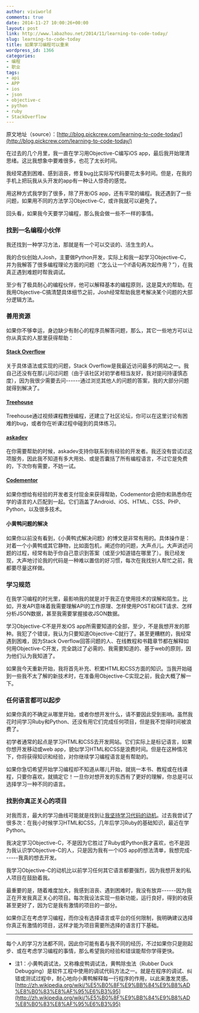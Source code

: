 ```yaml
---
author: viviworld
comments: true
date: 2014-11-27 10:00:26+00:00
layout: post
link: http://www.labazhou.net/2014/11/learning-to-code-today/
slug: learning-to-code-today
title: 如果学习编程可以重来
wordpress_id: 1366
categories:
- 编程
- 职业
tags:
- api
- APP
- ios
- json
- objective-c
- python
- ruby
- StackOverflow
---
```


原文地址（source）：[http://blog.pickcrew.com/learning-to-code-today/](http://blog.pickcrew.com/learning-to-code-today/)

在过去的几个月里，我一直在学习用Objective-C编写iOS app，最后我开始理清思绪。这比我想象中要难很多，也花了太长时间。

我经常遇到困难、感到沮丧，修复bug比实际写代码要花太多时间。但是，在我的手机上把玩我从头开发的app有一种让人惊奇的感觉。

用这种方式我学到了很多，除了开发iOS app，还有平常的编程。我还遇到了一些问题，如果用不同的方法学习Objective-C，或许我就可以避免了。

回头看，如果我今天要学习编程，那么我会做一些不一样的事情。


### 找到一名编程小伙伴


我还找到一种学习方法，那就是有一个可以交谈的、活生生的人。

我的合伙创始人Josh，主要做Python开发，实际上和我一起学习Objective-C，并为我解答了很多编程理论方面的问题（“怎么让一个if语句再次起作用？”），在我真正遇到难题时帮我调试。

至少有了极具耐心的编程伙伴，他可以解释基本的编程原则，这是莫大的帮助。在我用Objective-C搞清楚具体细节之前，Josh经常帮助我思考解决某个问题的大部分逻辑方法。


### 善用资源


如果你不够幸运，身边缺少有耐心的程序员解答问题，那么，其它一些地方可以让你从真实的人那里获得帮助：


#### [Stack Overflow](http://stackoverflow.com/)


关于具体语法或实现的问题，Stack Overflow是我最近访问最多的网站之一。我自己还没有在那儿问过问题（由于该社区对初学者相当友好，我对提问持谨慎态度），因为我很少需要去问------通过浏览其他人的问题的答案，我的大部分问题就得到解决了。


#### [Treehouse](http://teamtreehouse.com/)


Treehouse通过视频课程教授编程，还建立了社区论坛，你可以在这里讨论有困难的bug，或者你在听课过程中碰到的具体练习。


#### [askadev](http://www.askadev.com/)


在你需要帮助的时候，askadev支持你联系到有经验的开发者。我还没有尝试过这项服务，因此我不知道有多大用处、或是否囊括了所有编程语言，不过它是免费的，下次你有需要，不妨一试。


#### [Codementor](https://www.codementor.io/)


如果你想给有经验的开发者支付现金来获得帮助，Codementor会把你和熟悉你在学的语言的人匹配到一起。它们涵盖了Android、iOS、HTML、CSS、PHP、Python，以及很多技术。


#### 小黄鸭问题的解决


如果你以前没有看到，《小黄鸭式解决问题》的博文是非常有用的。具体操作是：对着一个小黄鸭或其它静物，比如面包机，阐述你的问题，大声点儿。大声讲述问题的过程，经常有助于你自己意识到答案（或至少知道错在哪里了）。我已经发现，大声地讨论我的代码是一种难以置信的好习惯，每次在我找别人帮忙之前，我都要尽量这样做。


### 学习规范


在我学习编程的时光里，最影响我的就是对于我正在使用技术的误解和陌生。比如，开发API意味着我需要理解API的工作原理、怎样使用POST和GET请求、怎样分析JSON数据，甚至我需要掌握接收JSON数据。

学习Objective-C不是开发iOS app所需要知道的全部，至少，不是我想开发的那种。我犯了个错误，我认为只要知道Objective-C就行了。甚至更糟糕的，我经常遇到困难，因为Stack Overflow回答问题的人、在线教程和书籍章节都在解释如何用Objective-C开发，完全跳过了必需的、我需要知道的、基于web的原则，因为他们认为我知道了。

如果我今天重新开始，我将首先补充、积累HTML和CSS方面的知识。当我开始碰到一些我不太了解的新技术时，在准备用Objective-C实现之前，我会大概了解一下。


### 任何语言都可以起步


如果你真的不确定从哪里开始，或者你想开发什么，请不要因此受到影响。虽然我花时间学习Ruby和Python、还没有用它们完成任何项目，但是我不觉得时间被浪费了。

初学者通常的起点是学习HTML和CSS去开发网站。它们实际上是标记语言，如果你想开发移动或web app，貌似学习HTML和CSS是浪费时间。但是在这种情况下，你将获得知识和经验，对你继续学习编程语言是有帮助的。

如果你急切希望开始学习编程却不知道从哪儿开始，就挑一本书、教程或在线课程，只要你喜欢，就搞定它！一旦你对想开发的东西有了更好的理解，你总是可以选择学习一种不同的语言。


### 找到你真正关心的项目


对我而言，最大的学习曲线可能就是找到让[我坚持学习代码的动机](http://www.labazhou.net/2014/07/what-are-you-drawing-lily/)。过去我尝试了很多次：在我小时候学习HTML和CSS，几年后学习Ruby的基础知识，最近在学Python。

我决定学习Objective-C，不是因为它胜过了Ruby或Python我才喜欢，也不是因为我认识学Objective-C的人，只是因为我有一个iOS app的想法清单，我想完成------我真的想去开发。

我学习Objective-C的动机比以前学习任何其它语言都要强烈，因为我想开发的私人项目在鼓励着我。

最重要的是，随着难度加大，我感到沮丧、遇到困难时，我没有放弃------因为我正在开发我真正关心的项目。每次我设法实现一些新功能，运行良好，得到的收获甚至更好了，因为它是我有激情的项目的一部分。

如果你正在考虑学习编程，而你没有选择语言或平台的任何限制，我明确建议选择你真正有激情的项目，这样才能为项目需要所选择的语言打下基础。



* * *



每个人的学习方法都不同，因此你可能有着与我不同的经历，不过如果你只是刚起步、或在考虑学习编程的事情，那么希望我的经验和错误能帮你学得更快。



	
  * 注1：小黄鸭调试法，又称橡皮鸭调试法，黄鸭除虫法（Rubber Duck Debugging）是软件工程中使用的调试代码方法之一。就是在程序的调试、纠错或测试过程中，耐心地向小黄鸭解释每一行程序的作用，以此来激发灵感。[http://zh.wikipedia.org/wiki/%E5%B0%8F%E9%BB%84%E9%B8%AD%E8%B0%83%E8%AF%95%E6%B3%95](http://zh.wikipedia.org/wiki/%E5%B0%8F%E9%BB%84%E9%B8%AD%E8%B0%83%E8%AF%95%E6%B3%95)


